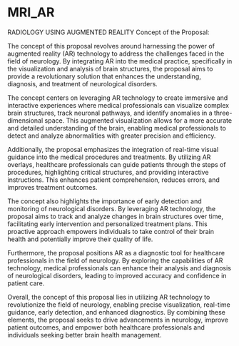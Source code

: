 # MRI_AR
RADIOLOGY USING AUGMENTED REALITY
Concept of the Proposal:

The concept of this proposal revolves around harnessing the power of augmented reality (AR) technology to address the challenges faced in the field of neurology. By integrating AR into the medical practice, specifically in the visualization and analysis of brain structures, the proposal aims to provide a revolutionary solution that enhances the understanding, diagnosis, and treatment of neurological disorders.

The concept centers on leveraging AR technology to create immersive and interactive experiences where medical professionals can visualize complex brain structures, track neuronal pathways, and identify anomalies in a three-dimensional space. This augmented visualization allows for a more accurate and detailed understanding of the brain, enabling medical professionals to detect and analyze abnormalities with greater precision and efficiency.

Additionally, the proposal emphasizes the integration of real-time visual guidance into the medical procedures and treatments. By utilizing AR overlays, healthcare professionals can guide patients through the steps of procedures, highlighting critical structures, and providing interactive instructions. This enhances patient comprehension, reduces errors, and improves treatment outcomes.

The concept also highlights the importance of early detection and monitoring of neurological disorders. By leveraging AR technology, the proposal aims to track and analyze changes in brain structures over time, facilitating early intervention and personalized treatment plans. This proactive approach empowers individuals to take control of their brain health and potentially improve their quality of life.

Furthermore, the proposal positions AR as a diagnostic tool for healthcare professionals in the field of neurology. By exploring the capabilities of AR technology, medical professionals can enhance their analysis and diagnosis of neurological disorders, leading to improved accuracy and confidence in patient care.

Overall, the concept of this proposal lies in utilizing AR technology to revolutionize the field of neurology, enabling precise visualization, real-time guidance, early detection, and enhanced diagnostics. By combining these elements, the proposal seeks to drive advancements in neurology, improve patient outcomes, and empower both healthcare professionals and individuals seeking better brain health management.
